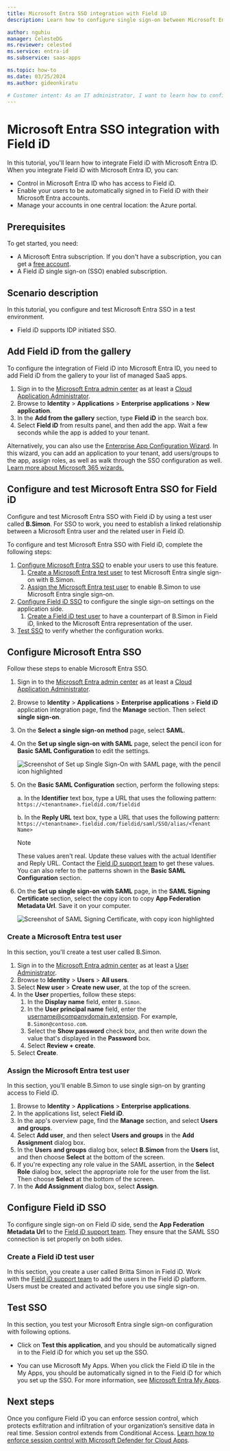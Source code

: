 ```yaml
---
title: Microsoft Entra SSO integration with Field iD
description: Learn how to configure single sign-on between Microsoft Entra ID and Field iD.

author: nguhiu
manager: CelesteDG
ms.reviewer: celested
ms.service: entra-id
ms.subservice: saas-apps

ms.topic: how-to
ms.date: 03/25/2024
ms.author: gideonkiratu

# Customer intent: As an IT administrator, I want to learn how to configure single sign-on between Microsoft Entra ID and Field iD so that I can control who has access to Field iD, enable automatic sign-in with Microsoft Entra accounts, and manage my accounts in one central location.
---
```


# Microsoft Entra SSO integration with Field iD

In this tutorial, you'll learn how to integrate Field iD with Microsoft Entra ID. When you integrate Field iD with Microsoft Entra ID, you can:

* Control in Microsoft Entra ID who has access to Field iD.
* Enable your users to be automatically signed in to Field iD with their Microsoft Entra accounts.
* Manage your accounts in one central location: the Azure portal.

## Prerequisites

To get started, you need:

* A Microsoft Entra subscription. If you don't have a subscription, you can get a [free account](https://azure.microsoft.com/free/).
* A Field iD single sign-on (SSO) enabled subscription.

## Scenario description

In this tutorial, you configure and test Microsoft Entra SSO in a test environment.

* Field iD supports IDP initiated SSO.

## Add Field iD from the gallery

To configure the integration of Field iD into Microsoft Entra ID, you need to add Field iD from the gallery to your list of managed SaaS apps.

1. Sign in to the [Microsoft Entra admin center](https://entra.microsoft.com) as at least a [Cloud Application Administrator](~/identity/role-based-access-control/permissions-reference.md#cloud-application-administrator).
1. Browse to **Identity** > **Applications** > **Enterprise applications** > **New application**.
1. In the **Add from the gallery** section, type **Field iD** in the search box.
1. Select **Field iD** from results panel, and then add the app. Wait a few seconds while the app is added to your tenant.

 Alternatively, you can also use the [Enterprise App Configuration Wizard](https://portal.office.com/AdminPortal/home?Q=Docs#/azureadappintegration). In this wizard, you can add an application to your tenant, add users/groups to the app, assign roles, as well as walk through the SSO configuration as well. [Learn more about Microsoft 365 wizards.](/microsoft-365/admin/misc/azure-ad-setup-guides)

<a name='configure-and-test-azure-ad-sso-for-field-id'></a>

## Configure and test Microsoft Entra SSO for Field iD

Configure and test Microsoft Entra SSO with Field iD by using a test user called **B.Simon**. For SSO to work, you need to establish a linked relationship between a Microsoft Entra user and the related user in Field iD.

To configure and test Microsoft Entra SSO with Field iD, complete the following steps:

1. [Configure Microsoft Entra SSO](#configure-azure-ad-sso) to enable your users to use this feature.
   1. [Create a Microsoft Entra test user](#create-an-azure-ad-test-user) to test Microsoft Entra single sign-on with B.Simon.
   1. [Assign the Microsoft Entra test user](#assign-the-azure-ad-test-user) to enable B.Simon to use Microsoft Entra single sign-on.
1. [Configure Field iD SSO](#configure-field-id-sso) to configure the single sign-on settings on the application side.
   1. [Create a Field iD test user](#create-a-field-id-test-user) to have a counterpart of B.Simon in Field iD, linked to the Microsoft Entra representation of the user.
1. [Test SSO](#test-sso) to verify whether the configuration works.

<a name='configure-azure-ad-sso'></a>

## Configure Microsoft Entra SSO

Follow these steps to enable Microsoft Entra SSO.

1. Sign in to the [Microsoft Entra admin center](https://entra.microsoft.com) as at least a [Cloud Application Administrator](~/identity/role-based-access-control/permissions-reference.md#cloud-application-administrator).
1. Browse to **Identity** > **Applications** > **Enterprise applications** > **Field iD** application integration page, find the **Manage** section. Then select **single sign-on**.
1. On the **Select a single sign-on method** page, select **SAML**.
1. On the **Set up single sign-on with SAML** page, select the pencil icon for **Basic SAML Configuration** to edit the settings.

   ![Screenshot of Set up Single Sign-On with SAML page, with the pencil icon highlighted](common/edit-urls.png)

1. On the **Basic SAML Configuration** section, perform the following steps:

   a. In the **Identifier** text box, type a URL that uses the following pattern:
    `https://<tenantname>.fieldid.com/fieldid`

   b. In the **Reply URL** text box, type a URL that uses the following pattern:
    `https://<tenantname>.fieldid.com/fieldid/saml/SSO/alias/<Tenant Name>`

	> [!NOTE]
	> These values aren't real. Update these values with the actual Identifier and Reply URL. Contact the [Field iD support team](mailto:support@ecompliance.com) to get these values. You can also refer to the patterns shown in the **Basic SAML Configuration** section.

1. On the **Set up single sign-on with SAML** page, in the **SAML Signing Certificate** section, select the copy icon to copy **App Federation Metadata Url**. Save it on your computer.

	![Screenshot of SAML Signing Certificate, with copy icon highlighted](common/copy-metadataurl.png)

<a name='create-an-azure-ad-test-user'></a>

### Create a Microsoft Entra test user

In this section, you'll create a test user called B.Simon.

1. Sign in to the [Microsoft Entra admin center](https://entra.microsoft.com) as at least a [User Administrator](~/identity/role-based-access-control/permissions-reference.md#user-administrator).
1. Browse to **Identity** > **Users** > **All users**.
1. Select **New user** > **Create new user**, at the top of the screen.
1. In the **User** properties, follow these steps:
   1. In the **Display name** field, enter `B.Simon`.  
   1. In the **User principal name** field, enter the username@companydomain.extension. For example, `B.Simon@contoso.com`.
   1. Select the **Show password** check box, and then write down the value that's displayed in the **Password** box.
   1. Select **Review + create**.
1. Select **Create**.

<a name='assign-the-azure-ad-test-user'></a>

### Assign the Microsoft Entra test user

In this section, you'll enable B.Simon to use single sign-on by granting access to Field iD.

1. Browse to **Identity** > **Applications** > **Enterprise applications**.
1. In the applications list, select **Field iD**.
1. In the app's overview page, find the **Manage** section, and select **Users and groups**.
1. Select **Add user**, and then select **Users and groups** in the **Add Assignment** dialog box.
1. In the **Users and groups** dialog box, select **B.Simon** from the **Users** list, and then choose **Select** at the bottom of the screen.
1. If you're expecting any role value in the SAML assertion, in the **Select Role** dialog box, select the appropriate role for the user from the list. Then choose **Select** at the bottom of the screen.
1. In the **Add Assignment** dialog box, select **Assign**.

## Configure Field iD SSO

To configure single sign-on on Field iD side, send the **App Federation Metadata Url** to the [Field iD support team](mailto:support@ecompliance.com). They ensure that the SAML SSO connection is set properly on both sides.

### Create a Field iD test user

In this section, you create a user called Britta Simon in Field iD. Work with the [Field iD support team](mailto:support@ecompliance.com) to add the users in the Field iD platform. Users must be created and activated before you use single sign-on.

## Test SSO

In this section, you test your Microsoft Entra single sign-on configuration with following options.

* Click on **Test this application**, and you should be automatically signed in to the Field iD for which you set up the SSO.

* You can use Microsoft My Apps. When you click the Field iD tile in the My Apps, you should be automatically signed in to the Field iD for which you set up the SSO. For more information, see [Microsoft Entra My Apps](/azure/active-directory/manage-apps/end-user-experiences#azure-ad-my-apps).

## Next steps

Once you configure Field iD you can enforce session control, which protects exfiltration and infiltration of your organization’s sensitive data in real time. Session control extends from Conditional Access. [Learn how to enforce session control with Microsoft Defender for Cloud Apps](/cloud-app-security/proxy-deployment-aad).
